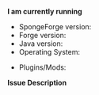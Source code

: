 **I am currently running**
<!-- If you don't use the latest version, please tell us why. -->
- SpongeForge version: 
- Forge version: 
- Java version: 
- Operating System:

<!-- Please include ALL mods/plugins you had installed when your issue happened, you can get a list of 
        your mods and plugins by running "/sponge plugins" and/or "/sponge mods" -->
- Plugins/Mods:

<!-- Please include as much information as possible. For the description, assume we have no idea how 
        mods work, be as detailed as possible and include a step by step reproduction. It is recommended 
        you try to reproduce the issue you are having yourself with as few mods as possible. -->
**Issue Description**


<!-- Please provide a *full* server log (and crash-report if applicable).
        Go to https://gist.github.com/ and upload them there, then paste the resulting link here!
        Don't use hastebin/pastebin or other similar sites, as they have a history of quickly
        deleting files before we can look at them. -->
